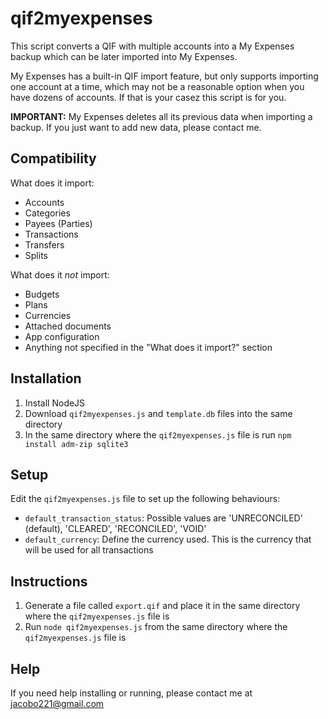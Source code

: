 # qif2myexpenses
This script converts a QIF with multiple accounts into a My Expenses backup which can be later imported into My Expenses.

My Expenses has a built-in QIF import feature, but only supports importing one account at a time, which may not be a reasonable option when you have dozens of accounts. If that is your casez this script is for you.

**IMPORTANT:** My Expenses deletes all its previous data when importing a backup. If you just want to add new data, please contact me.

## Compatibility

What does it import:
 - Accounts
 - Categories
 - Payees (Parties)
 - Transactions
 - Transfers
 - Splits
 
What does it *not* import:
 - Budgets
 - Plans
 - Currencies
 - Attached documents
 - App configuration
 - Anything not specified in the "What does it import?" section

## Installation

 1. Install NodeJS
 2. Download `qif2myexpenses.js` and `template.db` files into the same directory
 3. In the same directory where the `qif2myexpenses.js` file is run `npm install adm-zip sqlite3`

## Setup

Edit the `qif2myexpenses.js` file to set up the following behaviours:
 - `default_transaction_status`: Possible values are 'UNRECONCILED' (default), 'CLEARED', 'RECONCILED', 'VOID'
 - `default_currency`: Define the currency used. This is the currency that will be used for all transactions

## Instructions

 1. Generate a file called `export.qif` and place it in the same directory where the `qif2myexpenses.js` file is 
 2. Run `node qif2myexpenses.js` from the same directory where the `qif2myexpenses.js` file is 

## Help

If you need help installing or running, please contact me at jacobo221@gmail.com
